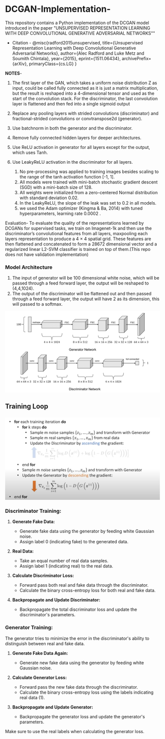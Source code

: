 # DCGAN-Implementation-
This repository contains a Python implementation of the DCGAN model introduced in the paper "UNSUPERVISED REPRESENTATION LEARNING WITH DEEP CONVOLUTIONAL GENERATIVE ADVERSARIAL NETWORKS"" 

- Citation - 
@misc{radford2015unsupervised,
    title={Unsupervised Representation Learning with Deep Convolutional Generative Adversarial Networks},
    author={Alec Radford and Luke Metz and Soumith Chintala},
    year={2015},
    eprint={1511.06434},
    archivePrefix={arXiv},
    primaryClass={cs.LG}
}


**NOTES**-

1. The first layer of the GAN, which takes a uniform noise distribution Z as input, could be called fully connected as it is just a matrix multiplication, but the result is reshaped into a 4-dimensional tensor and used as the start of the convolution stack. For the discriminator, the last convolution layer is flattened and then fed into a single sigmoid output
2. Replace any pooling layers with strided convolutions (discriminator) and fractional-strided convolutions or convtranspose2d (generator).
3. Use batchnorm in both the generator and the discriminator.
4. Remove fully connected hidden layers for deeper architectures.
5. Use ReLU activation in generator for all layers except for the output, which uses Tanh.
6. Use LeakyReLU activation in the discriminator for all layers.


	 1. No pre-processing was applied to training images besides scaling to the range of the tanh activation function [-1, 1]. 
	 2. All models were trained with mini-batch stochastic gradient descent (SGD) with a mini-batch size of 128. 
	 3. All weights were initialized from a zero-centered Normal distribution with standard deviation 0.02. 
	 4. In the LeakyReLU, the slope of the leak was set to 0.2 in all models.
	 5. we used the Adam optimizer (Kingma & Ba, 2014) with tuned hyperparameters, learning rate  0.0002 .
	 

Evaluation-
To evaluate the quality of the representations learned by DCGANs for supervised tasks, we train on Imagenet-1k and then use the discriminator’s convolutional features from all layers, maxpooling each layers representation to produce a 4 × 4 spatial grid. These features are then flattened and concatenated to form a 28672 dimensional vector and a regularized linear L2-SVM classifier is trained on top of them.(This repo does not have validation implementation)

### Model Architecture

1. The input of generator will be 100 dimensional white noise, which will be passed through a feed forward layer, the output will be reshaped to (4,4,1024).
2. The output of the discriminator will be flattened out and then passed through a feed forward layer, the output will have 2 as its dimension, this will passed to a softmax.

![](dcgan_generator.png)



## Training Loop

![](training_loop.png)



### Discriminator Training:

1. **Generate Fake Data:**
    - Generate fake data using the generator by feeding white Gaussian noise.
    - Assign label 0 (indicating fake) to the generated data.
    
2. **Real Data:**
    - Take an equal number of real data samples.
    - Assign label 1 (indicating real) to the real data.
    
3. **Calculate Discriminator Loss:**
    - Forward pass both real and fake data through the discriminator.
    - Calculate the binary cross-entropy loss for both real and fake data.
    
4. **Backpropagate and Update Discriminator:**
    - Backpropagate the total discriminator loss and update the discriminator's parameters.

### Generator Training:

The generator tries to minimize the error in the discriminator's ability to distinguish between real and fake data.

1. **Generate Fake Data Again:**
    - Generate new fake data using the generator by feeding white Gaussian noise.
    
2. **Calculate Generator Loss:**
    - Forward pass the new fake data through the discriminator.
    - Calculate the binary cross-entropy loss using the labels indicating real data (1).

3. **Backpropagate and Update Generator:**
    - Backpropagate the generator loss and update the generator's parameters.


Make sure to use the real labels when calculating the generator loss.

